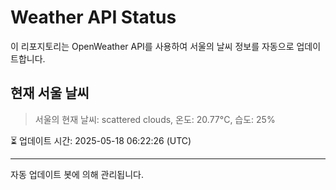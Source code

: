 
# Weather API Status

이 리포지토리는 OpenWeather API를 사용하여 서울의 날씨 정보를 자동으로 업데이트합니다.

## 현재 서울 날씨
> 서울의 현재 날씨: scattered clouds, 온도: 20.77°C, 습도: 25%

⏳ 업데이트 시간: 2025-05-18 06:22:26 (UTC)

---
자동 업데이트 봇에 의해 관리됩니다.
